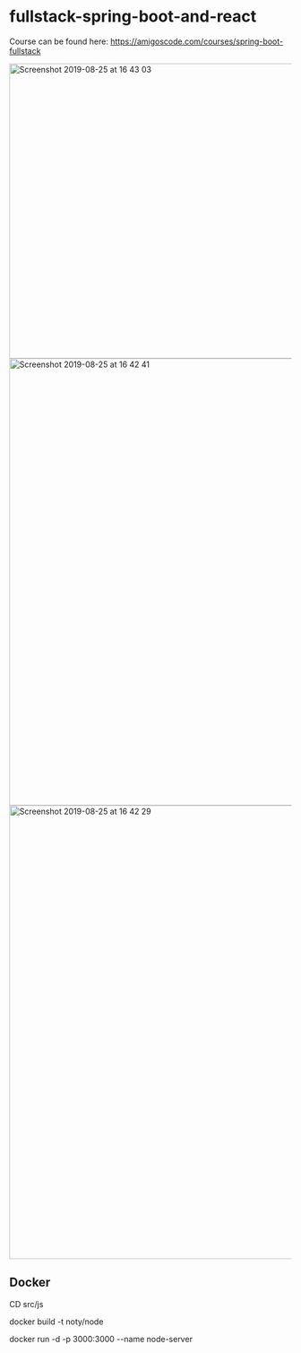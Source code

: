 # fullstack-spring-boot-and-react

Course can be found here: https://amigoscode.com/courses/spring-boot-fullstack

<img width="526" alt="Screenshot 2019-08-25 at 16 43 03" src="https://user-images.githubusercontent.com/40702606/63652369-7fb28980-c757-11e9-96a7-b722bf6b8a34.png">

</br> 

<img width="797" alt="Screenshot 2019-08-25 at 16 42 41" src="https://user-images.githubusercontent.com/40702606/63652397-b8eaf980-c757-11e9-9ed8-e7f73d148e92.png">

</br> 

<img width="809" alt="Screenshot 2019-08-25 at 16 42 29" src="https://user-images.githubusercontent.com/40702606/63652407-cb653300-c757-11e9-9c49-6568fe8416c4.png">


## Docker

CD src/js

docker build -t noty/node

docker run -d -p 3000:3000 --name node-server 
